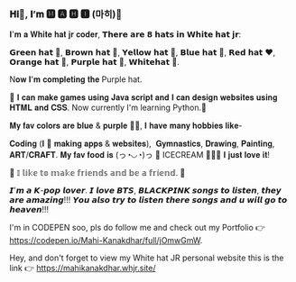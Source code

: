 ### 𝐇𝐢👋, 𝐈’𝐦 🅼 🅰 🅷 🅸 (마히)💜

𝐈'𝐦 𝐚 𝐖𝐡𝐢𝐭𝐞 𝐡𝐚𝐭 𝐣𝐫 𝐜𝐨𝐝𝐞𝐫, 𝗧𝗵𝗲𝗿𝗲 𝗮𝗿𝗲 𝟴 𝗵𝗮𝘁𝘀 𝗶𝗻 𝗪𝗵𝗶𝘁𝗲 𝗵𝗮𝘁 𝗷𝗿:

𝗚𝗿𝗲𝗲𝗻 𝗵𝗮𝘁 💚, 𝗕𝗿𝗼𝘄𝗻 𝗵𝗮𝘁 🤎, 𝗬𝗲𝗹𝗹𝗼𝘄 𝗵𝗮𝘁 💛, 𝗕𝗹𝘂𝗲 𝗵𝗮𝘁 💙, 𝗥𝗲𝗱 𝗵𝗮𝘁 ❤️, 𝗢𝗿𝗮𝗻𝗴𝗲 𝗵𝗮𝘁 🧡, 𝗣𝘂𝗿𝗽𝗹𝗲 𝗵𝗮𝘁 💜, 𝗪𝗵𝗶𝘁𝗲𝗵𝗮𝘁 🤍.

N𝐨𝐰 𝐈'𝐦 𝐜𝐨𝐦𝐩𝐥𝐞𝐭𝐢𝐧𝐠 𝐭𝐡𝐞 Purple hat.

🙂 𝐈 𝐜𝐚𝐧 𝐦𝐚𝐤𝐞 𝐠𝐚𝐦𝐞𝐬 𝐮𝐬𝐢𝐧𝐠 𝐉𝐚𝐯𝐚 𝐬𝐜𝐫𝐢𝐩𝐭 𝐚𝐧𝐝 𝐈 𝐜𝐚𝐧 𝐝𝐞𝐬𝐢𝐠𝐧 𝐰𝐞𝐛𝐬𝐢𝐭𝐞𝐬 𝐮𝐬𝐢𝐧𝐠 𝐇𝐓𝐌𝐋 𝐚𝐧𝐝 𝐂𝐒𝐒. Now currently I'm learning Python.💝

𝐌𝐲 𝐟𝐚𝐯 𝐜𝐨𝐥𝐨𝐫𝐬 𝐚𝐫𝐞 𝐛𝐥𝐮𝐞 & 𝐩𝐮𝐫𝐩𝐥𝐞 💙💜, 𝐈 𝐡𝐚𝐯𝐞 𝐦𝐚𝐧𝐲 𝐡𝐨𝐛𝐛𝐢𝐞𝐬 𝐥𝐢𝐤𝐞-

𝐂𝐨𝐝𝐢𝐧𝐠 (𝐈 💜 𝐦𝐚𝐤𝐢𝐧𝐠 𝐚𝐩𝐩𝐬 & 𝐰𝐞𝐛𝐬𝐢𝐭𝐞𝐬),  𝐆𝐲𝐦𝐧𝐚𝐬𝐭𝐢𝐜𝐬, 𝐃𝐫𝐚𝐰𝐢𝐧𝐠, 𝐏𝐚𝐢𝐧𝐭𝐢𝐧𝐠, 𝐀𝐑𝐓/𝐂𝐑𝐀𝐅𝐓. 𝐌𝐲 𝐟𝐚𝐯 𝐟𝐨𝐨𝐝 𝐢𝐬 (っ◔◡◔)っ  💖 ICECREAM 🍧🍨🍦  𝐈 𝐣𝐮𝐬𝐭 𝐥𝐨𝐯𝐞 𝐢𝐭!

🎀 𝕀 𝕝𝕚𝕜𝕖 𝕥𝕠 𝕞𝕒𝕜𝕖 𝕗𝕣𝕚𝕖𝕟𝕕𝕤 𝕒𝕟𝕕 𝕓𝕖 𝕒 𝕗𝕣𝕚𝕖𝕟𝕕. 🎀

𝙄'𝙢 𝙖 𝙆-𝙥𝙤𝙥 𝙡𝙤𝙫𝙚𝙧. 𝙄 𝙡𝙤𝙫𝙚 𝘽𝙏𝙎, 𝘽𝙇𝘼𝘾𝙆𝙋𝙄𝙉𝙆 𝙨𝙤𝙣𝙜𝙨 𝙩𝙤 𝙡𝙞𝙨𝙩𝙚𝙣, 𝙩𝙝𝙚𝙮 𝙖𝙧𝙚 𝙖𝙢𝙖𝙯𝙞𝙣𝙜!!!
𝙔𝙤𝙪 𝙖𝙡𝙨𝙤 𝙩𝙧𝙮 𝙩𝙤 𝙡𝙞𝙨𝙩𝙚𝙣 𝙩𝙝𝙚𝙧𝙚 𝙨𝙤𝙣𝙜𝙨 𝙖𝙣𝙙 𝙪 𝙬𝙞𝙡𝙡 𝙜𝙤 𝙩𝙤 𝙝𝙚𝙖𝙫𝙚𝙣!!!

I'm in CODEPEN soo, pls do follow me and check out my Portfolio 👉 https://codepen.io/Mahi-Kanakdhar/full/jOmwGmW.

Hey, and don't forget to view my White hat JR personal website this is the link 👉 https://mahikanakdhar.whjr.site/
